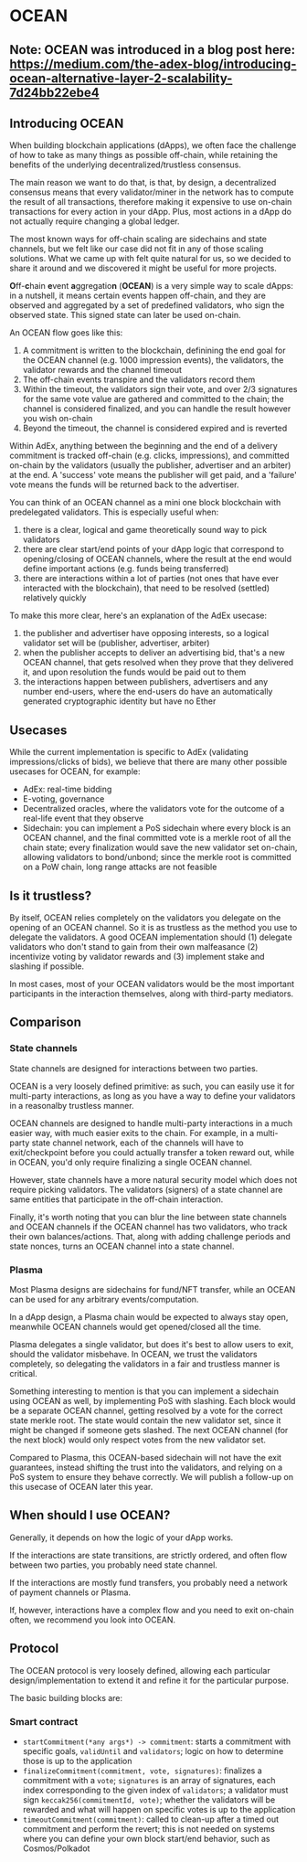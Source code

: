 # OCEAN

## Note: OCEAN was introduced in a blog post here: https://medium.com/the-adex-blog/introducing-ocean-alternative-layer-2-scalability-7d24bb22ebe4

## Introducing OCEAN

When building blockchain applications (dApps), we often face the challenge of how to take as many things as possible off-chain, while retaining the benefits of the underlying decentralized/trustless consensus.

The main reason we want to do that, is that, by design, a decentralized consensus means that every validator/miner in the network has to compute the result of all transactions, therefore making it expensive to use on-chain transactions for every action in your dApp. Plus, most actions in a dApp do not actually require changing a global ledger.

The most known ways for off-chain scaling are sidechains and state channels, but we felt like our case did not fit in any of those scaling solutions. What we came up with felt quite natural for us, so we decided to share it around and we discovered it might be useful for more projects.

**O**ff-**c**hain **e**vent **a**ggregatio**n** (**OCEAN**) is a very simple way to scale dApps: in a nutshell, it means certain events happen off-chain, and they are observed and aggregated by a set of predefined validators, who sign the observed state. This signed state can later be used on-chain.

An OCEAN flow goes like this:

1. A commitment is written to the blockchain, definining the end goal for the OCEAN channel (e.g. 1000 impression events), the validators, the validator rewards and the channel timeout
2. The off-chain events transpire and the validators record them
3. Within the timeout, the validators sign their vote, and over 2/3 signatures for the same vote value are gathered and committed to the chain; the channel is considered finalized, and you can handle the result however you wish on-chain
4. Beyond the timeout, the channel is considered expired and is reverted

Within AdEx, anything between the beginning and the end of a delivery commitment is tracked off-chain (e.g. clicks, impressions), and committed on-chain by the validators (usually the publisher, advertiser and an arbiter) at the end. A 'success' vote means the publisher will get paid, and a 'failure' vote means the funds will be returned back to the advertiser.

You can think of an OCEAN channel as a mini one block blockchain with predelegated validators. This is especially useful when:

1) there is a clear, logical and game theoretically sound way to pick validators
2) there are clear start/end points of your dApp logic that correspond to opening/closing of OCEAN channels, where the result at the end would define important actions (e.g. funds being transferred)
3) there are interactions within a lot of parties (not ones that have ever interacted with the blockchain), that need to be resolved (settled) relatively quickly

To make this more clear, here's an explanation of the AdEx usecase:

1) the publisher and advertiser have opposing interests, so a logical validator set will be (publisher, advertiser, arbiter)
2) when the publisher accepts to deliver an advertising bid, that's a new OCEAN channel, that gets resolved when they prove that they delivered it, and upon resolution the funds would be paid out to them
3) the interactions happen between publishers, advertisers and any number end-users, where the end-users do have an automatically generated cryptographic identity but have no Ether

## Usecases

While the current implementation is specific to AdEx (validating impressions/clicks of bids), we believe that there are many other possible usecases for OCEAN, for example:

* AdEx: real-time bidding
* E-voting, governance
* Decentralized oracles, where the validators vote for the outcome of a real-life event that they observe
* Sidechain: you can implement a PoS sidechain where every block is an OCEAN channel, and the final committed vote is a merkle root of all the chain state; every finalization would save the new validator set on-chain, allowing validators to bond/unbond; since the merkle root is committed on a PoW chain, long range attacks are not feasible

## Is it trustless?

By itself, OCEAN relies completely on the validators you delegate on the opening of an OCEAN channel. So it is as trustless as the method you use to delegate the validators. A good OCEAN implementation should (1) delegate validators who don't stand to gain from their own malfeasance (2) incentivize voting by validator rewards and (3) implement stake and slashing if possible.

In most cases, most of your OCEAN validators would be the most important participants in the interaction themselves, along with third-party mediators.

## Comparison

### State channels

State channels are designed for interactions between two parties.

OCEAN is a very loosely defined primitive: as such, you can easily use it for multi-party interactions, as long as you have a way to define your validators in a reasonalby trustless manner.

OCEAN channels are designed to handle multi-party interactions in a much easier way, with much easier exits to the chain. For example, in a multi-party state channel network, each of the channels will have to exit/checkpoint before you could actually transfer a token reward out, while in OCEAN, you'd only require finalizing a single OCEAN channel.

However, state channels have a more natural security model which does not require picking validators. The validators (signers) of a state channel are same entities that participate in the off-chain interaction.

Finally, it's worth noting that you can blur the line between state channels and OCEAN channels if the OCEAN channel has two validators, who track their own balances/actions. That, along with adding challenge periods and state nonces, turns an OCEAN channel into a state channel.

### Plasma

Most Plasma designs are sidechains for fund/NFT transfer, while an OCEAN can be used for any arbitrary events/computation.

In a dApp design, a Plasma chain would be expected to always stay open, meanwhile OCEAN channels would get opened/closed all the time.

Plasma delegates a single validator, but does it's best to allow users to exit, should the validator misbehave. In OCEAN, we trust the validators completely, so delegating the validators in a fair and trustless manner is critical.

Something interesting to mention is that you can implement a sidechain using OCEAN as well, by implementing PoS with slashing. Each block would be a separate OCEAN channel, getting resolved by a vote for the correct state merkle root. The state would contain the new validator set, since it might be changed if someone gets slashed. The next OCEAN channel (for the next block) would only respect votes from the new validator set.

Compared to Plasma, this OCEAN-based sidechain will not have the exit guarantees, instead shifting the trust into the validators, and relying on a PoS system to ensure they behave correctly. We will publish a follow-up on this usecase of OCEAN later this year.


## When should I use OCEAN?

Generally, it depends on how the logic of your dApp works.

If the interactions are state transitions, are strictly ordered, and often flow between two parties, you probably need state channel.

If the interactions are mostly fund transfers, you probably need a network of payment channels or Plasma.

If, however, interactions have a complex flow and you need to exit on-chain often, we recommend you look into OCEAN.


## Protocol

The OCEAN protocol is very loosely defined, allowing each particular design/implementation to extend it and refine it for the particular purpose.

The basic building blocks are:

### Smart contract

* `startCommitment(*any args*) -> commitment`: starts a commitment with specific goals, `validUntil` and `validators`; logic on how to determine those is up to the application
* `finalizeCommitment(commitment, vote, signatures)`: finalizes a commitment with a `vote`; `signatures` is an array of signatures, each index corresponding to the given index of `validators`; a validator must sign `keccak256(commitmentId, vote)`; whether the validators will be rewarded and what will happen on specific votes is up to the application
* `timeoutCommitment(commitment)`: called to clean-up after a timed out commitment and perform the revert; this is not needed on systems where you can define your own block start/end behavior, such as Cosmos/Polkadot

